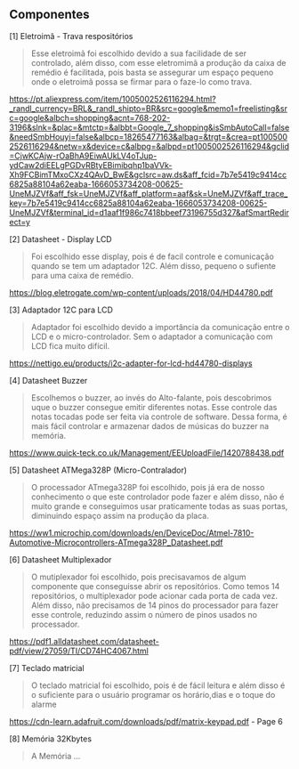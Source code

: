 ## Componentes


[1] Eletroimã - Trava respositórios  
    
> Esse eletroimã foi escolhido devido a sua facilidade de ser controlado, além disso, com esse  eletromimã a produção da caixa de remédio é facilitada, pois basta se assegurar um espaço pequeno onde o eletroimã possa se firmar para o faze-lo como trava.

https://pt.aliexpress.com/item/1005002526116294.html?_randl_currency=BRL&_randl_shipto=BR&src=google&memo1=freelisting&src=google&albch=shopping&acnt=768-202-3196&slnk=&plac=&mtctp=&albbt=Google_7_shopping&isSmbAutoCall=false&needSmbHouyi=false&albcp=18265477163&albag=&trgt=&crea=pt1005002526116294&netw=x&device=c&albpg=&albpd=pt1005002526116294&gclid=CjwKCAjw-rOaBhA9EiwAUkLV4oTJup-ydCaw2diEELgPGDvRBtyEBimibqhp1baVVk-Xh9FCBimTMxoCXz4QAvD_BwE&gclsrc=aw.ds&aff_fcid=7b7e5419c9414cc6825a88104a62eaba-1666053734208-00625-UneMJZVf&aff_fsk=UneMJZVf&aff_platform=aaf&sk=UneMJZVf&aff_trace_key=7b7e5419c9414cc6825a88104a62eaba-1666053734208-00625-UneMJZVf&terminal_id=d1aaf1f986c7418bbeef73196755d327&afSmartRedirect=y

   

[2] Datasheet - Display LCD

> Foi escolhido esse display, pois é de facil controle e comunicação quando se tem um adaptador 12C. Além disso, pequeno o sufiente para uma caixa de remédio.

https://blog.eletrogate.com/wp-content/uploads/2018/04/HD44780.pdf

[3] Adaptador 12C para LCD

> Adaptador foi escolhido devido a importância da comunicação entre o LCD e o micro-controlador. Sem o adaptador a comunicação com LCD fica muito difícil.
 
https://nettigo.eu/products/i2c-adapter-for-lcd-hd44780-displays

[4] Datasheet Buzzer

> Escolhemos o buzzer, ao invés do Alto-falante, pois descobrimos uque o buzzer consegue emitir diferentes notas. Esse controle das notas tocadas pode ser feita via controle de software. Dessa forma, é mais fácil controlar e armazenar dados de músicas do buzzer na memória.

https://www.quick-teck.co.uk/Management/EEUploadFile/1420788438.pdf

[5] Datasheet ATMega328P (Micro-Contralador)  

> O processador ATmega328P foi escolhido, pois já era de nosso conhecimento o que este controlador pode fazer e além disso, não é muito grande e conseguimos usar praticamente todas as suas portas, diminuindo espaço assim na produção da placa.

https://ww1.microchip.com/downloads/en/DeviceDoc/Atmel-7810-Automotive-Microcontrollers-ATmega328P_Datasheet.pdf

[6] Datasheet Multiplexador  

> O mutiplexador foi escolhido, pois precisavamos de algum componente que conseguisse abrir os repositórios. Como temos 14 repositórios, o multiplexador pode acionar cada porta de cada vez. Além disso, não precisamos de 14 pinos do processador para fazer esse controle, reduzindo assim o número de pinos usados no processador.  

https://pdf1.alldatasheet.com/datasheet-pdf/view/27059/TI/CD74HC4067.html

[7] Teclado matricial

> O teclado matricial foi escolhido, pois é de fácil leitura e além disso é o suficiente para o usuário programar os horário,dias e o toque do alarme 

https://cdn-learn.adafruit.com/downloads/pdf/matrix-keypad.pdf - Page 6

[8] Memória 32Kbytes


> A Memória ...



